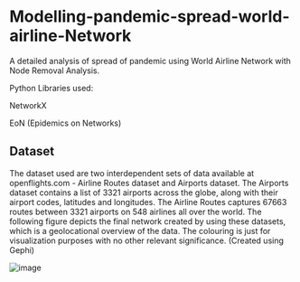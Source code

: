 # Modelling-pandemic-spread-world-airline-Network
A detailed analysis of spread of pandemic using World Airline Network with Node Removal Analysis.

Python Libraries used:

NetworkX

EoN (Epidemics on Networks)

## Dataset
The dataset used are two interdependent sets of data available at openflights.com - Airline Routes dataset and Airports dataset. The Airports dataset contains a list of 3321 airports across the globe, along with their airport codes, latitudes and longitudes. The Airline Routes captures 67663 routes between 3321 airports on 548 airlines all over the world. The following figure depicts the final network created by using these datasets, which is a geolocational overview of the data. The colouring is just for visualization purposes with no other relevant significance. (Created using Gephi)


![image](https://user-images.githubusercontent.com/102705658/230988003-be04beb5-e665-49fe-80e3-5d61622ac285.png)
